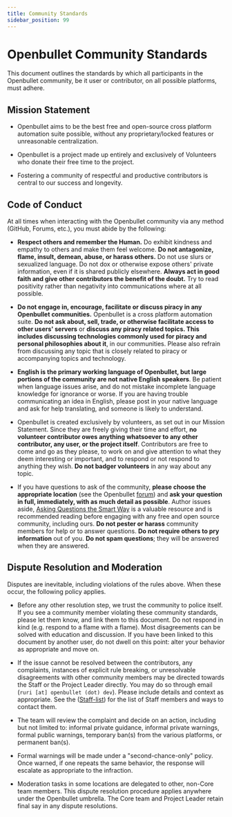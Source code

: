```yaml
---
title: Community Standards
sidebar_position: 99
---
```


# Openbullet Community Standards

This document outlines the standards by which all participants in the Openbullet community, be it user or contributor, on all possible platforms, must adhere.

## Mission Statement

- Openbullet aims to be the best free and open-source cross platform automation suite possible, without any proprietary/locked features or unreasonable centralization.

- Openbullet is a project made up entirely and exclusively of Volunteers who donate their free time to the project.

- Fostering a community of respectful and productive contributors is central to our success and longevity.

## Code of Conduct

At all times when interacting with the Openbullet community via any method (GitHub, Forums, etc.), you must abide by the following:

- **Respect others and remember the Human.** Do exhibit kindness and empathy to others and make them feel welcome. **Do not antagonize, flame, insult, demean, abuse, or harass others.** Do not use slurs or sexualized language. Do not dox or otherwise expose others' private information, even if it is shared publicly elsewhere. **Always act in good faith and give other contributors the benefit of the doubt.** Try to read positivity rather than negativity into communications where at all possible.

- **Do not engage in, encourage, facilitate or discuss piracy in any Openbullet communities.** Openbullet is a cross platform automation suite. **Do not ask about, sell, trade, or otherwise facilitate access to other users' servers** or **discuss any piracy related topics. This includes discussing technologies commonly used for piracy and personal philosophies about it**, in our communities. Please also refrain from discussing any topic that is closely related to piracy or accompanying topics and technology.

- **English is the primary working language of Openbullet, but large portions of the community are not native English speakers**. Be patient when language issues arise, and do not mistake incomplete language knowledge for ignorance or worse. If you are having trouble communicating an idea in English, please post in your native language and ask for help translating, and someone is likely to understand.

- Openbullet is created exclusively by volunteers, as set out in our Mission Statement. Since they are freely giving their time and effort, **no volunteer contributor owes anything whatsoever to any other contributor, any user, or the project itself**. Contributors are free to come and go as they please, to work on and give attention to what they deem interesting or important, and to respond or not respond to anything they wish. **Do not badger volunteers** in any way about any topic.

- If you have questions to ask of the community, **please choose the appropriate location** (see the Openbullet [forum](https://discourse.openbullet.dev/)) and **ask your question in full, immediately, with as much detail as possible**. Author issues aside, [Asking Questions the Smart Way](http://www.catb.org/~esr/faqs/smart-questions.html) is a valuable resource and is recommended reading before engaging with any free and open source community, including ours. **Do not pester or harass** community members for help or to answer questions. **Do not require others to pry information** out of you. **Do not spam questions**; they will be answered when they are answered.

## Dispute Resolution and Moderation

Disputes are inevitable, including violations of the rules above. When these occur, the following policy applies.

- Before any other resolution step, we trust the community to police itself. If you see a community member violating these community standards, please let them know, and link them to this document. Do not respond in kind (e.g. respond to a flame with a flame). Most disagreements can be solved with education and discussion. If you have been linked to this document by another user, do not dwell on this point: alter your behavior as appropriate and move on.

- If the issue cannot be resolved between the contributors, any complaints, instances of explicit rule breaking, or unresolvable disagreements with other community members may be directed towards the Staff or the Project Leader directly. You may do so through email (`ruri [at] openbullet (dot) dev`). Please include details and context as appropriate. See the ([Staff-list](https://discourse.openbullet.dev/u?group=staff&order=likes_received)) for the list of Staff members and ways to contact them.

- The team will review the complaint and decide on an action, including but not limited to: informal private guidance, informal private warnings, formal public warnings, temporary ban(s) from the various platforms, or permanent ban(s).

- Formal warnings will be made under a "second-chance-only" policy. Once warned, if one repeats the same behavior, the response will escalate as appropriate to the infraction.

- Moderation tasks in some locations are delegated to other, non-Core team members. This dispute resolution procedure applies anywhere under the Openbullet umbrella. The Core team and Project Leader retain final say in any dispute resolutions.